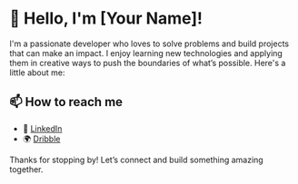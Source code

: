 # 👋 Hello, I'm [Your Name]!

I'm a passionate developer who loves to solve problems and build projects that can make an impact. I enjoy learning new technologies and applying them in creative ways to push the boundaries of what’s possible. Here's a little about me:

## 📫 How to reach me
- 💼 [LinkedIn](www.linkedin.com/in/nandabaguspriambodo)
- 🌍 [Dribble](https://dribbble.com/NandaBagusP)

Thanks for stopping by! Let’s connect and build something amazing together.
